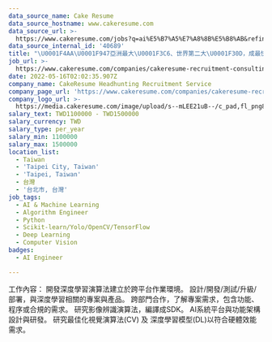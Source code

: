 ```yaml
---
data_source_name: Cake Resume
data_source_hostname: www.cakeresume.com
data_source_url: >-
  https://www.cakeresume.com/jobs?q=ai%E5%B7%A5%E7%A8%8B%E5%B8%AB&refinementList%5Blang_[…]y_type%5D=per_year&range%5Bsalary_range%5D%5Bmin%5D=1000000
data_source_internal_id: '40689'
title: "\U0001F4AA\U0001F947亞洲最大\U0001F3C6、世界第二大\U0001F30D，成最快速的健身器材製造廠商\U0001F4AA - 資深AI演算法工程師 - SH"
job_url: >-
  https://www.cakeresume.com/companies/cakeresume-recruitment-consulting/jobs/d60ade
date: 2022-05-16T02:02:35.907Z
company_name: CakeResume Headhunting Recruitment Service
company_page_url: 'https://www.cakeresume.com/companies/cakeresume-recruitment-consulting'
company_logo_url: >-
  https://media.cakeresume.com/image/upload/s--mLEE21uB--/c_pad,fl_png8,h_200,w_200/v1620881212/vdbipassrdfr8omwzeq6.png
salary_text: TWD1100000 - TWD1500000
salary_currency: TWD
salary_type: per_year
salary_min: 1100000
salary_max: 1500000
location_list:
  - Taiwan
  - 'Taipei City, Taiwan'
  - 'Taipei, Taiwan'
  - 台灣
  - '台北市, 台灣'
job_tags:
  - AI & Machine Learning
  - Algorithm Engineer
  - Python
  - Scikit-learn/Yolo/OpenCV/TensorFlow
  - Deep Learning
  - Computer Vision
badges:
  - AI Engineer

---
```


工作內容： 開發深度學習演算法建立於跨平台作業環境。 設計/開發/測試/升級/部署，與深度學習相關的專案與產品。 跨部門合作，了解專案需求，包含功能、程序或合規的需求。 研究影像辨識演算法，編譯成SDK。 AI系統平台與功能架構設計與研發。 研究最佳化視覺演算法(CV) 及 深度學習模型(DL)以符合硬體效能需求。